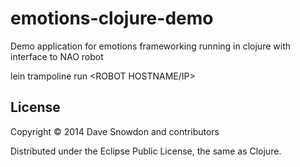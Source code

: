 emotions-clojure-demo
=====================

Demo application for emotions frameworking running in clojure with interface to NAO robot

lein trampoline run <ROBOT HOSTNAME/IP>

## License

Copyright © 2014 Dave Snowdon and contributors

Distributed under the Eclipse Public License, the same as Clojure.

